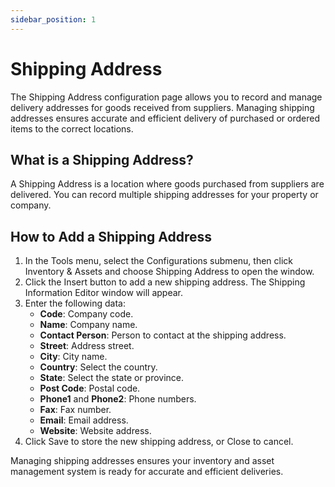 ```yaml
---
sidebar_position: 1
---
```


# Shipping Address

The Shipping Address configuration page allows you to record and manage delivery addresses for goods received from suppliers. Managing shipping addresses ensures accurate and efficient delivery of purchased or ordered items to the correct locations.

## What is a Shipping Address?

A Shipping Address is a location where goods purchased from suppliers are delivered. You can record multiple shipping addresses for your property or company.

## How to Add a Shipping Address

1. In the Tools menu, select the Configurations submenu, then click Inventory & Assets and choose Shipping Address to open the window.
2. Click the Insert button to add a new shipping address. The Shipping Information Editor window will appear.
3. Enter the following data:
   - **Code**: Company code.
   - **Name**: Company name.
   - **Contact Person**: Person to contact at the shipping address.
   - **Street**: Address street.
   - **City**: City name.
   - **Country**: Select the country.
   - **State**: Select the state or province.
   - **Post Code**: Postal code.
   - **Phone1** and **Phone2**: Phone numbers.
   - **Fax**: Fax number.
   - **Email**: Email address.
   - **Website**: Website address.
4. Click Save to store the new shipping address, or Close to cancel.

Managing shipping addresses ensures your inventory and asset management system is ready for accurate and efficient deliveries.
